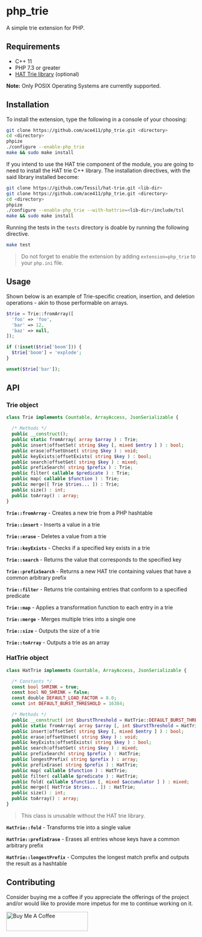 # php_trie

A simple trie extension for PHP.

## Requirements

- C++ 11
- PHP 7.3 or greater
- [HAT Trie library](https://github.com/Tessil/hat-trie) (optional)

**Note:** Only POSIX Operating Systems are currently supported.

## Installation

To install the extension, type the following in a console of your choosing:

```sh
git clone https://github.com/ace411/php_trie.git <directory>
cd <directory>
phpize
./configure --enable-php_trie
make && sudo make install
```

If you intend to use the HAT trie component of the module, you are going to need to install the HAT trie C++ library. The installation directives, with the said library installed become:

```sh
git clone https://github.com/Tessil/hat-trie.git <lib-dir>
git clone https://github.com/ace411/php_trie.git <directory>
cd <directory>
phpize
./configure --enable-php_trie --with-hattrie=<lib-dir>/include/tsl
make && sudo make install
```

Running the tests in the `tests` directory is doable by running the following directive.

```sh
make test
```

> Do not forget to enable the extension by adding `extension=php_trie` to your `php.ini` file.

## Usage

Shown below is an example of Trie-specific creation, insertion, and deletion operations - akin to those performable on arrays.

```php
$trie = Trie::fromArray([
  'foo' => 'foo',
  'bar' => 12,
  'baz' => null,
]);

if (!isset($trie['boom'])) {
  $trie['boom'] = 'explode';
}

unset($trie['bar']);
```

## API

### Trie object

```php
class Trie implements Countable, ArrayAccess, JsonSerializable {

  /* Methods */
  public __construct();
  public static fromArray( array $array ) : Trie;
  public insert|offsetSet( string $key [, mixed $entry ] ) : bool;
  public erase|offsetUnset( string $key ) : void;
  public keyExists|offsetExists( string $key ) : bool;
  public search|offsetGet( string $key ) : mixed;
  public prefixSearch( string $prefix ) : Trie;
  public filter( callable $predicate ) : Trie;
  public map( callable $function ) : Trie;
  public merge([ Trie $tries... ]) : Trie;
  public size() : int;
  public toArray() : array;
}
```

**`Trie::fromArray`** - Creates a new trie from a PHP hashtable

**`Trie::insert`** - Inserts a value in a trie

**`Trie::erase`** - Deletes a value from a trie

**`Trie::keyExists`** - Checks if a specified key exists in a trie

**`Trie::search`** - Returns the value that corresponds to the specified key

**`Trie::prefixSearch`** - Returns a new HAT trie containing values that have a common arbitrary prefix

**`Trie::filter`** - Returns trie containing entries that conform to a specified predicate

**`Trie::map`** - Applies a transformation function to each entry in a trie

**`Trie::merge`** - Merges multiple tries into a single one

**`Trie::size`** - Outputs the size of a trie

**`Trie::toArray`** - Outputs a trie as an array

### HatTrie object

```php
class HatTrie implements Countable, ArrayAccess, JsonSerializable {

  /* Constants */
  const bool SHRINK = true;
  const bool NO_SHRINK = false;
  const double DEFAULT_LOAD_FACTOR = 8.0;
  const int DEFAULT_BURST_THRESHOLD = 16384;

  /* Methods */
  public __construct( int $burstThreshold = HatTrie::DEFAULT_BURST_THRESHOLD [, double $loadFactor = HatTrie::DEFAULT_LOAD_FACTOR [, bool $shrink = HatTrie::NO_SHRINK ]] );
  public static fromArray( array $array [, int $burstThreshold = HatTrie::DEFAULT_BURST_THRESHOLD [, double $loadFactor = HatTrie::DEFAULT_LOAD_FACTOR [, bool $shrink = HatTrie::NO_SHRINK ]]] ) : HatTrie;
  public insert|offsetSet( string $key [, mixed $entry ] ) : bool;
  public erase|offsetUnset( string $key ) : void;
  public keyExists|offsetExists( string $key ) : bool;
  public search|offsetGet( string $key ) : mixed;
  public prefixSearch( string $prefix ) : HatTrie;
  public longestPrefix( string $prefix ) : array;
  public prefixErase( string $prefix ) : HatTrie;
  public map( callable $function ) : HatTrie;
  public filter( callable $predicate ) : HatTrie;
  public fold( callable $function [, mixed $accumulator ] ) : mixed;
  public merge([ HatTrie $tries... ]) : HatTrie;
  public size() : int;
  public toArray() : array;
}
```

> This class is unusable without the HAT trie library.

**`HatTrie::fold`** - Transforms trie into a single value

**`HatTrie::prefixErase`** - Erases all entries whose keys have a common arbitrary prefix

**`HatTrie::longestPrefix`** - Computes the longest match prefix and outputs the result as a hashtable

## Contributing

Consider buying me a coffee if you appreciate the offerings of the project and/or would like to provide more impetus for me to continue working on it.

<a href="https://www.buymeacoffee.com/agiroLoki" target="_blank"><img src="https://cdn.buymeacoffee.com/buttons/lato-white.png" alt="Buy Me A Coffee" style="height: 51px !important;width: 217px !important;" ></a>
